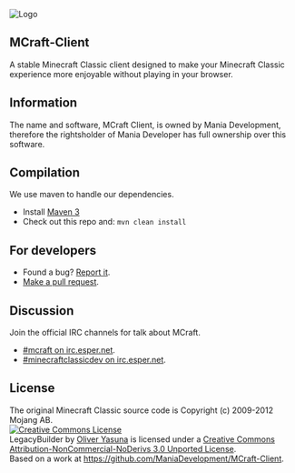 ![Logo](http://i47.tinypic.com/t98hox.png)
## MCraft-Client
A stable Minecraft Classic client designed to make your Minecraft Classic experience more enjoyable without playing in your browser.

## Information
The name and software, MCraft Client, is owned by Mania Development, therefore the rightsholder of Mania Developer has full ownership over this software.

## Compilation
We use maven to handle our dependencies.

- Install [Maven 3](http://maven.apache.org/download.html)
- Check out this repo and: `mvn clean install`

## For developers
- Found a bug? [Report it](https://github.com/ManiaDevelopment/MCraft-Client/issues).
- [Make a pull request](https://github.com/ManiaDevelopment/MCraft-Client/pulls).

## Discussion
Join the official IRC channels for talk about MCraft.
- [#mcraft on irc.esper.net](http://webchat.esper.net/?nick=&channels=mcraft).
- [#minecraftclassicdev on irc.esper.net](http://webchat.esper.net/?nick=&channels=minecraftclassicdev).

## License
The original Minecraft Classic source code is Copyright (c) 2009-2012 Mojang AB.
<br>
<a rel="license" href="http://creativecommons.org/licenses/by-nc-nd/3.0/deed.en_US"><img alt="Creative Commons License" style="border-width:0" src="http://i.creativecommons.org/l/by-nc-nd/3.0/88x31.png" /></a><br /><span xmlns:dct="http://purl.org/dc/terms/" property="dct:title">LegacyBuilder</span> by <a xmlns:cc="http://creativecommons.org/ns#" href="https://github.com/ManiaDevelopment/MCraft-Client" property="cc:attributionName" rel="cc:attributionURL">Oliver Yasuna</a> is licensed under a <a rel="license" href="http://creativecommons.org/licenses/by-nc-nd/3.0/deed.en_US">Creative Commons Attribution-NonCommercial-NoDerivs 3.0 Unported License</a>.<br />Based on a work at <a xmlns:dct="http://purl.org/dc/terms/" href="https://github.com/ManiaDevelopment/MCraft-Client" rel="dct:source">https://github.com/ManiaDevelopment/MCraft-Client</a>.